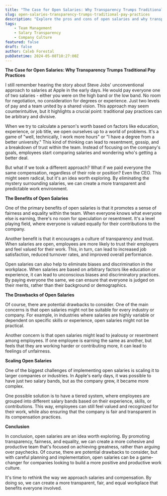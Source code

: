 ```yaml
---
title: "The Case for Open Salaries: Why Transparency Trumps Traditional Pay Practices"
slug: open-salaries-transparency-trumps-traditional-pay-practices
description: "Explore the pros and cons of open salaries and why transparency can lead to a more cohesive and productive team."
tags: 
    - Team Management 
    - Salary Transparency 
    - Company Culture
featured: false
draft: false
author: Caleb Forestal
pubDatetime: 2024-05-08T10:27:00Z
---
```


**The Case for Open Salaries: Why Transparency Trumps Traditional Pay Practices**

I still remember hearing the story about Steve Jobs' unconventional approach to salaries at Apple in the early days. He would pay everyone one of two salaries - either you were on the high band or the low band. No room for negotiation, no consideration for degrees or experience. Just two levels of pay and a team united by a shared vision. This approach may seem counterintuitive, but it highlights a crucial point: traditional pay practices can be arbitrary and divisive.

When we try to calculate a person's worth based on factors like education, experience, or job title, we open ourselves up to a world of problems. It's a game of "well, technically, I work more hours" or "I have a degree from a better university." This kind of thinking can lead to resentment, gossip, and a breakdown of trust within the team. Instead of focusing on the company's goals, employees start comparing salaries and wondering who's getting a better deal.

But what if we took a different approach? What if we paid everyone the same compensation, regardless of their role or position? Even the CEO. This might seem radical, but it's an idea worth exploring. By eliminating the mystery surrounding salaries, we can create a more transparent and predictable work environment.

**The Benefits of Open Salaries**

One of the primary benefits of open salaries is that it promotes a sense of fairness and equality within the team. When everyone knows what everyone else is earning, there's no room for speculation or resentment. It's a level playing field, where everyone is valued equally for their contributions to the company.

Another benefit is that it encourages a culture of transparency and trust. When salaries are open, employees are more likely to trust their employers and feel valued for their work. This, in turn, can lead to increased job satisfaction, reduced turnover rates, and improved overall performance.

Open salaries can also help to eliminate biases and discrimination in the workplace. When salaries are based on arbitrary factors like education or experience, it can lead to unconscious biases and discriminatory practices. By paying everyone the same, we can ensure that everyone is judged on their merits, rather than their background or demographics.

**The Drawbacks of Open Salaries**

Of course, there are potential drawbacks to consider. One of the main concerns is that open salaries might not be suitable for every industry or company. For example, in industries where salaries are highly variable or dependent on specific skills or experience, open salaries might not be practical.

Another concern is that open salaries might lead to jealousy or resentment among employees. If one employee is earning the same as another, but feels that they are working harder or contributing more, it can lead to feelings of unfairness.

**Scaling Open Salaries**

One of the biggest challenges of implementing open salaries is scaling it to larger companies or industries. In Apple's early days, it was possible to have just two salary bands, but as the company grew, it became more complex.

One possible solution is to have a tiered system, where employees are grouped into different salary bands based on their experience, skills, or contributions. This way, employees can still feel valued and recognized for their work, while also ensuring that the company is fair and transparent in its compensation practices.

**Conclusion**

In conclusion, open salaries are an idea worth exploring. By promoting transparency, fairness, and equality, we can create a more cohesive and productive team that's focused on achieving greatness, rather than arguing over paychecks. Of course, there are potential drawbacks to consider, but with careful planning and implementation, open salaries can be a game-changer for companies looking to build a more positive and productive work culture.

It's time to rethink the way we approach salaries and compensation. By doing so, we can create a more transparent, fair, and equal workplace that benefits everyone involved.



<!-- I still remember hearing the story about Steve Jobs' unconventional approach to salaries at Apple in the early days. He would pay everyone one of two salaries - either you were on the high band or the low band. No room for negotiation, no consideration for degrees or experience. Just two levels of pay and a team united by a shared vision. This approach may seem counterintuitive, but it highlights a crucial point: traditional pay practices can be arbitrary and divisive.

When we try to calculate a person's worth based on factors like education, experience, or job title, we open ourselves up to a world of problems. It's a game of "well, technically, I work more hours" or "I have a degree from a better university." This kind of thinking can lead to resentment, gossip, and a breakdown of trust within the team. Instead of focusing on the company's goals, employees start comparing salaries and wondering who's getting a better deal.

But what if we took a different approach? What if we paid everyone the same compensation, regardless of their role or position? Even the CEO. This might seem radical, but it's an idea worth exploring. By eliminating the mystery surrounding salaries, we can create a more transparent and predictable work environment.

Take sports teams, for example. They make their salaries public, and it works. The entire mission of a sports team is to work together towards a common goal. If sports teams can make open salaries work, why can't we?

Of course, there are potential drawbacks to consider. Scaling salaries might not work in every industry, especially when not all employees are specialized or salaried. But striving for more transparency and predictability is always good for team morale.

Imagine a workplace where everyone knows exactly what each person is worth to the company. No more speculation, no more resentment. Just a team working together towards a shared goal. If your company can't handle open salaries, it might be time to reevaluate your priorities.

In the end, it's not about paying everyone the same amount; it's about creating a culture of transparency and trust. By doing so, we can build a more cohesive and productive team that's focused on achieving greatness, rather than arguing over paychecks. -->